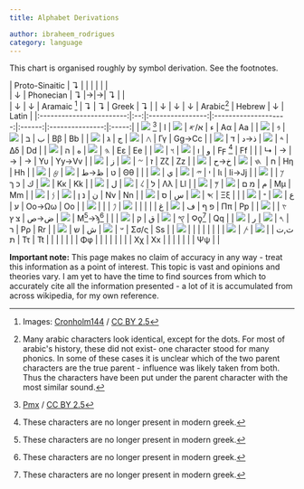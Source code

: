 ```yaml
---
title: Alphabet Derivations

author: ibraheem_rodrigues
category: language
---
```


<style>
table img {
    height: 1.5em;
    margin: 0;
    display: inline;
}

</style>

This chart is organised roughly by symbol derivation. See the footnotes.

<!-- TODO: add more systems - cyrillic and runes? -->
<!-- Note: UsefulCharts organises by phonic rather than derivation, making their job much easier. -->


|  Proto-Sinaitic  |     ↴     |                  |        |        |       |       |               
|       ↓          | Phonecian |        ↴         |→|→|   ↴   |       |          
|       ↓          |     ↓     |   Aramaic [^attrib_cronholm]   |   ↴    |   ↴    | Greek |   ↴   | 
|            ↓             | ↓  |        ↓         | Arabic[^arabic_dots] | Hebrew |        ↓        | Latin |
|:------------------------:|:--:|:----------------:|:--------------------:|:------:|:---------------:|:-----:|
| ![][ps-alp] [^attrb_pmx] | 𐤀 |   ![][am-alap]   |         ا‎/ء          |   א    |       Αα        |  Aa   |
|       ![][ps-bayt]       | 𐤁‎ |   ![][am-beth]   |          ب           |   ב    |       Ββ        |  Bb   |
|       ![][ps-gaml]       | 𐤂 |  ![][am-gamal]   |          ج           |   ג    |       Γγ        | Gg→Cc |
|       ![][ps-dag]        | 𐤃 |  ![][am-dalath]  |         ذ→د          |   ד    |       Δδ        |  Dd   |
|       ![][ps-haw]        | 𐤄 |    ![][am-he]    |          ه           |   ה    |       Εε        |  Ee   |
|       ![][ps-waw]        | 𐤅‎ |   ![][am-waw]    |          و           |   ו    |    Ϝϝ [^old]    |  Ff   |
|                          | ↳  |        →         |          →           |   →    |       Υυ        | Yy→Vv |
|       ![][ps-zayn]       | 𐤆 |   ![][am-zayn]   |          ز‎           |   ז    |       Ζζ        |  Zz   |
|       ![][ps-hasr]       | 𐤇 |   ![][am-heth]   |         خ→ح ‎         |   ח    |       Ηη        |  Hh   |
|       ![][ps-tab]        | 𐤈‎ |   ![][am-teth]   |         ظ→ط‎          |   ט    |       Θθ        |       |
|       ![][ps-yad]        | 𐤉 |   ![][am-yodh]   |          ي‎           |   י    |       Ιι        | Ii→Jj |
|       ![][ps-kap]        | 𐤊 |   ![][am-kap]    |          ك           |  כ ך   |       Κκ        |  Kk   |
|       ![][ps-lamd]       | 𐤋 |  ![][am-lamadh]  |          ل‎           |   ל    |       Λλ        |  Ll   |
|       ![][ps-maym]       | 𐤌‎ |   ![][am-mam]    |          م           |  מ ם   |       Μμ        |  Mm   |
|       ![][ps-nahs]       | 𐤍‎ |   ![][am-nun]    |          ن           |  נ ן   |       Νν        |  Nn   |
|       ![][ps-samk]       | 𐤎 | ![][am-semakath] |          س           |   ס    |       Ξξ        |       |
|       ![][ps-ayn]        | 𐤏‎ |    ![][am-e]     |          ع‎           |   ע    |      Οο→Ωω      |  Oo   |
|        ![][ps-ga]        |    |                  |          غ           |        |                 |       |
|       ![][ps-pit]        | 𐤐‎ |    ![][am-pe]    |          ف‎           |  פ ף   |       Ππ        |  Pp   |
|       ![][ps-sad]        | 𐤑 |  ![][am-sadhe]   |         ض→ص          |  צ ץ   | Ϻ[^old]→ϡ[^old] |       |
|       ![][ps-qup]        | 𐤒 |   ![][am-qop]    |          ق           |   ק    |    Ϙϙ[^old]     |  Qq   |
|       ![][ps-ros]        | 𐤓 |   ![][am-resh]   |          ر‎           |   ר    |       Ρρ        |  Rr   |
|       ![][ps-sims]       | 𐤔 |   ![][am-shin]   |          ش           |   ש    |      Σσ/ς       |  Ss   |
|      ![][ps-sadeh]       |    |                  |                      |        |                 |       |
|       ![][ps-taw]        | 𐤕‎ |   ![][am-taw]    |         ث,ت          |   ת    |       Ττ        |  Tt   |
|                          |    |                  |                      |        |       Φφ        |       |
|                          |    |                  |                      |        |       Χχ        |  Xx   |
|                          |    |                  |                      |        |       Ψψ        |       |

**Important note:** This page makes no claim of accuracy in any way - treat this information as a point of interest.  This topic is vast and opinions and theories vary. I am yet to have the time to find sources from which to accurately cite all the information presented - a lot of it is accumulated from across wikipedia, for my own reference.

[ps-alp]: https://upload.wikimedia.org/wikipedia/commons/e/ef/Proto-semiticA-01.svg
[ps-bayt]: https://upload.wikimedia.org/wikipedia/commons/d/dd/Proto-semiticB-01.svg
[ps-gaml]: https://upload.wikimedia.org/wikipedia/commons/7/75/Proto-semiticG-01.svg
[ps-dag]: https://upload.wikimedia.org/wikipedia/commons/9/98/Proto-semiticD-02.svg
[ps-haw]: https://upload.wikimedia.org/wikipedia/commons/3/3d/Proto-semiticE-01.svg
[ps-waw]: https://upload.wikimedia.org/wikipedia/commons/0/0a/Proto-semiticW-01.svg
[ps-zayn]: https://upload.wikimedia.org/wikipedia/commons/0/00/Proto-semiticZ-01.svg
[ps-hasr]: https://upload.wikimedia.org/wikipedia/commons/9/9d/Proto-semiticH-01.svg
[ps-tab]: https://upload.wikimedia.org/wikipedia/commons/1/1a/Proto-semiticTet-01.png
[ps-yad]: https://upload.wikimedia.org/wikipedia/commons/4/40/Proto-semiticI-02.svg
[ps-kap]: https://upload.wikimedia.org/wikipedia/commons/d/d2/Proto-semiticK-01.svg
[ps-lamd]: https://upload.wikimedia.org/wikipedia/commons/7/7c/Proto-semiticL-01.svg
[ps-maym]: https://upload.wikimedia.org/wikipedia/commons/f/fb/Proto-semiticM-01.svg
[ps-nahs]: https://upload.wikimedia.org/wikipedia/commons/5/5f/Proto-semiticN-01.svg
[ps-samk]: https://upload.wikimedia.org/wikipedia/commons/1/10/Proto-semiticX-01.svg
[ps-ayn]: https://upload.wikimedia.org/wikipedia/commons/2/20/Proto-semiticO-01.svg
[ps-ga]: https://upload.wikimedia.org/wikipedia/commons/e/ee/Ghayn.svg
[ps-pit]: https://upload.wikimedia.org/wikipedia/commons/1/12/Proto-semiticP-01.svg
[ps-sad]: https://upload.wikimedia.org/wikipedia/commons/e/e0/SemiticTsade-002.png
[ps-qup]: https://upload.wikimedia.org/wikipedia/commons/9/91/Proto-semiticQ-01.svg
[ps-ros]: https://upload.wikimedia.org/wikipedia/commons/a/aa/Proto-semiticR-01.svg
[ps-sims]: https://upload.wikimedia.org/wikipedia/commons/4/4c/Shamash.svg
[ps-sadeh]: https://upload.wikimedia.org/wikipedia/commons/e/ef/Proto-semiticS-01.svg
[ps-taw]: https://upload.wikimedia.org/wikipedia/commons/c/cb/Proto-semiticT-01.svg

[^attrb_pmx]: [Pmx](https://commons.wikimedia.org/wiki/User:Pmx) / [CC BY 2.5](https://creativecommons.org/licenses/by/2.5/)

[am-alap]: https://upload.wikimedia.org/wikipedia/commons/6/69/Aleph.svg
[am-beth]: https://upload.wikimedia.org/wikipedia/commons/0/04/Beth.svg
[am-gamal]: https://upload.wikimedia.org/wikipedia/commons/8/8e/Gimel.svg
[am-dalath]: https://upload.wikimedia.org/wikipedia/commons/b/bb/Daleth.svg
[am-he]: https://upload.wikimedia.org/wikipedia/commons/7/77/He0.svg
[am-waw]: https://upload.wikimedia.org/wikipedia/commons/d/d9/Waw.svg
[am-zayn]: https://upload.wikimedia.org/wikipedia/commons/f/fa/Zayin.svg
[am-heth]: https://upload.wikimedia.org/wikipedia/commons/e/ee/Heth.svg
[am-teth]: https://upload.wikimedia.org/wikipedia/commons/2/2e/Teth.svg
[am-yodh]: https://upload.wikimedia.org/wikipedia/commons/7/70/Yod.svg
[am-kap]: https://upload.wikimedia.org/wikipedia/commons/c/cd/Kaph.svg
[am-lamadh]: https://upload.wikimedia.org/wikipedia/commons/a/a8/Lamed.svg
[am-mam]: https://upload.wikimedia.org/wikipedia/commons/9/97/Mem.svg
[am-nun]: https://upload.wikimedia.org/wikipedia/commons/2/2a/Nun.svg
[am-semakath]: https://upload.wikimedia.org/wikipedia/commons/9/94/Samekh.svg
[am-e]: https://upload.wikimedia.org/wikipedia/commons/d/d8/Ayin.svg
[am-pe]: https://upload.wikimedia.org/wikipedia/commons/d/d7/Pe0.svg
[am-sadhe]: https://upload.wikimedia.org/wikipedia/commons/8/89/Sade_1.svg
[am-qop]: https://upload.wikimedia.org/wikipedia/commons/4/40/Qoph.svg
[am-resh]: https://upload.wikimedia.org/wikipedia/commons/e/e2/Resh.svg
[am-shin]: https://upload.wikimedia.org/wikipedia/commons/7/7e/Shin.svg
[am-taw]: https://upload.wikimedia.org/wikipedia/commons/a/ac/Taw.svg

[^attrib_cronholm]: Images: [Cronholm144](https://commons.wikimedia.org/wiki/User:Cronholm144) / [CC BY 2.5](https://creativecommons.org/licenses/by/2.5/)

[^old]: These characters are no longer present in modern greek.
[^arabic_dots]: Many arabic characters look identical, except for the dots. For most of arabic's history, these did not exist- one character stood for many phonics. In some of these cases it is unclear which of the two parent characters are the true parent - influence was likely taken from both. Thus the characters have been put under the parent character with the most similar sound.
[^runic_link]: I struggled to find any sources detailing direct descendants from latin/greek to runes, so I've put them with symbols of similar phonics